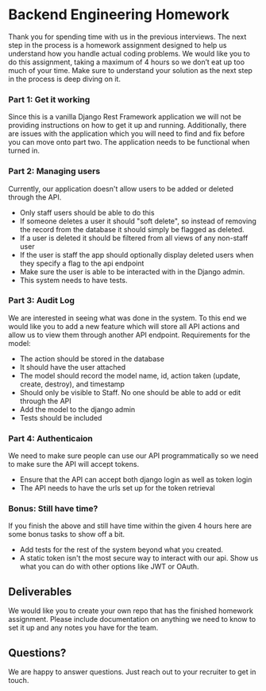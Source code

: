 # Backend Engineering Homework  
  
Thank you for spending time with us in the previous interviews.  The next step in the process is a homework assignment designed to help us understand how you handle actual coding problems. We would like you to do this assignment, taking a maximum of 4 hours so we don’t eat up too much of your time.  Make sure to understand your solution as the next step in the process is deep diving on it.   
  
### Part 1: Get it working  
Since this is a vanilla Django Rest Framework application we will not be providing instructions on how to get it up and running. Additionally, there are issues with the application which you will need to find and fix before you can move onto part two.  The application needs to be functional when turned in.  
  
### Part 2: Managing users  
Currently, our application doesn't allow users to be added or deleted through the API. 
* Only staff users should be able to do this
* If someone deletes a user it should "soft delete", so instead of removing the record from the database it should simply be flagged as deleted.
* If a user is deleted it should be filtered from all views of any non-staff user
* If the user is staff the app should optionally display deleted users when they specify a flag to the api endpoint
* Make sure the user is able to be interacted with in the Django admin.
* This system needs to have tests.
### Part 3: Audit Log  
We are interested in seeing what was done in the system.  To this end we would like you to add a new feature which will store all API actions and allow us to view them through another API endpoint.
Requirements for the model:
* The action should be stored in the database
* It should have the user attached
* The model should record the model name, id, action taken (update, create, destroy), and timestamp
* Should only be visible to Staff.  No one should be able to add or edit through the API
* Add the model to the django admin
* Tests should be included
### Part 4: Authenticaion
We need to make sure people can use our API programmatically so we need to make sure the API will accept tokens.
* Ensure that the API can accept both django login as well as token login
* The API needs to have the urls set up for the token retrieval
### Bonus: Still have time?
If you finish the above and still have time within the given 4 hours here are some bonus tasks to show off a bit.
* Add tests for the rest of the system beyond what you created.
* A static token isn't the most secure way to interact with our api. Show us what you can do with other options like JWT or OAuth.
## Deliverables
We would like you to create your own repo that has the finished homework assignment.  Please include documentation on anything we need to know to set it up and any notes you have for the team.
## Questions?
We are happy to answer questions.  Just reach out to your recruiter to get in touch.